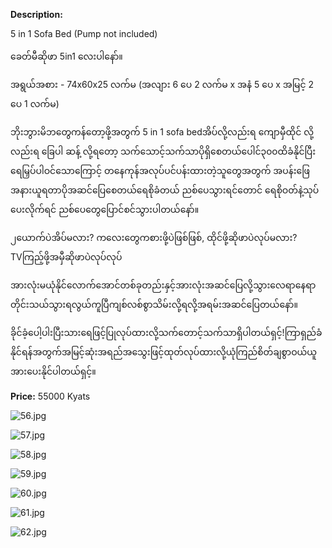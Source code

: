 **Description:**

5 in 1 Sofa Bed  (Pump not included)

ခေတ်မီဆိုဖာ 5in1 လေးပါနော်။

အရွယ်အစား - 74x60x25 လက်မ
(အလျား 6 ပေ 2 လက်မ x အနံ 5 ပေ x အမြင့် 2 ပေ 1 လက်မ)

ဘိုးဘွားမိဘတွေကန်တော့ဖို့အတွက် 5 in 1 sofa bedအိပ်လို့လည်းရ ကျောမှီထိုင် လို့လည်းရ ခြေပါ ဆန့် လို့ရတော့ သက်သောင့်သက်သာပိုရှိစေတယ်ပေါင်၃၀၀ထိခံနိုင်ပြီး ရေမြှပ်ပါဝင်သောကြောင့် တနေကုန်အလုပ်ပင်ပန်းထားတဲ့သူတွေအတွက် အပန်းဖြေအနားယူရတာပိုအဆင်ပြေစေတယ်ရေစိုခံတယ် ညစ်ပေသွားရင်တောင် ရေစိုဝတ်နဲ့သုပ်ပေးလိုက်ရင် ညစ်ပေတွေပြောင်စင်သွားပါတယ်နော်။

၂ယောက်ပဲအိပ်မလား? ကလေးတွေကစားဖို့ပဲဖြစ်ဖြစ်, ထိုင်ဖို့ဆိုဖာပဲလုပ်မလား? TVကြည့်ဖို့အမှီဆိုဖာပဲလုပ်လုပ်

အားလုံးမယုံနိုင်လောက်အောင်တစ်ခုတည်းနှင့်အားလုံးအဆင်ပြေလို့သွားလေရာနေရာတိုင်းသယ်သွားရလွယ်ကူပြီကျစ်လစ်စွာသိမ်းလို့ရလို့အရမ်းအဆင်ပြေတယ်နော်။

ခိုင်ခံ့ပေါ့ပါးပြီးသားရေဖြင့်ပြုလုပ်ထားလို့သက်တောင့်သက်သာရှိပါတယ်ရှင့်!ကြာရှည်ခံနိုင်ရန်အတွက်အမြင့်ဆုံးအရည်အသွေးဖြင့်ထုတ်လုပ်ထားလို့ယုံကြည်စိတ်ချစွာဝယ်ယူအားပေးနိုင်ပါတယ်ရှင့်။


**Price:** 55000 Kyats

![56.jpg](../images/56.jpg)

![57.jpg](../images/57.jpg)

![58.jpg](../images/58.jpg)

![59.jpg](../images/59.jpg)

![60.jpg](../images/60.jpg)

![61.jpg](../images/61.jpg)

![62.jpg](../images/62.jpg)